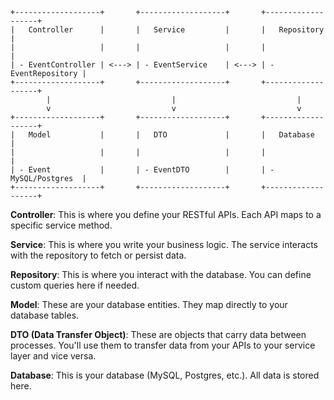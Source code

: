 ```
+-------------------+       +-------------------+       +-------------------+
|   Controller      |       |   Service         |       |   Repository      |
|                   |       |                   |       |                   |
| - EventController | <---> | - EventService    | <---> | - EventRepository |
+-------------------+       +-------------------+       +-------------------+
        |                           |                           |
        v                           v                           v
+-------------------+       +-------------------+       +-------------------+
|   Model           |       |   DTO             |       |   Database        |
|                   |       |                   |       |                   |
| - Event           |       | - EventDTO        |       | - MySQL/Postgres  |
+-------------------+       +-------------------+       +-------------------+
```

**Controller**: This is where you define your RESTful APIs. Each API maps to a specific service method.

**Service**: This is where you write your business logic. The service interacts with the repository to fetch or persist data.

**Repository**: This is where you interact with the database. You can define custom queries here if needed.

**Model**: These are your database entities. They map directly to your database tables.

**DTO (Data Transfer Object)**: These are objects that carry data between processes. You'll use them to transfer data from your APIs to your service layer and vice versa.

**Database**: This is your database (MySQL, Postgres, etc.). All data is stored here.
